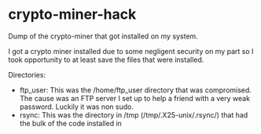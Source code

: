 # crypto-miner-hack
Dump of the crypto-miner that got installed on my system.

I got a crypto miner installed due to some negligent security on my part so I took opportunity to at least save the files that were installed.

Directories:

- ftp_user: This was the /home/ftp_user directory that was compromised. The cause was an FTP server I set up to help a friend with a very weak password. Luckily it was non sudo.
- rsync: This was the directory in /tmp (/tmp/.X25-unix/.rsync/) that had the bulk of the code installed in
